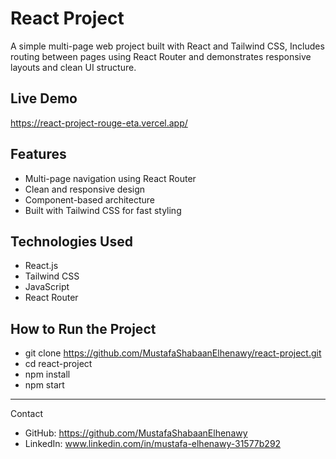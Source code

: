 # React Project

A simple multi-page web project built with React and Tailwind CSS,  Includes routing between pages using React Router and demonstrates responsive layouts and clean UI structure.

## Live Demo  
https://react-project-rouge-eta.vercel.app/

## Features  
- Multi-page navigation using React Router  
- Clean and responsive design  
- Component-based architecture  
- Built with Tailwind CSS for fast styling

## Technologies Used  
- React.js  
- Tailwind CSS  
- JavaScript  
- React Router

## How to Run the Project  

- git clone https://github.com/MustafaShabaanElhenawy/react-project.git  
- cd react-project  
- npm install  
- npm start

---

Contact

- GitHub: https://github.com/MustafaShabaanElhenawy  
- LinkedIn: www.linkedin.com/in/mustafa-elhenawy-31577b292
